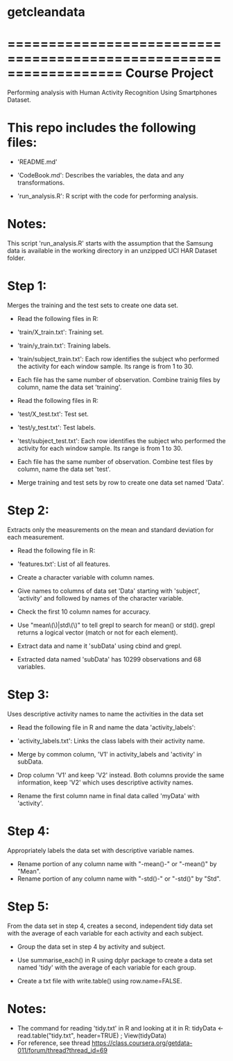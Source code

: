 # getcleandata

==================================================================
Course Project
==================================================================
Performing analysis with Human Activity Recognition Using Smartphones Dataset.

This repo includes the following files:
=========================================

- 'README.md'

- 'CodeBook.md': Describes the variables, the data and any transformations.

- 'run_analysis.R': R script with the code for performing analysis.

Notes: 
======
This script 'run_analysis.R' starts with the assumption that 
the Samsung data is available in the working directory in an unzipped 
UCI HAR Dataset folder.

Step 1:
=======
Merges the training and the test sets to create one data set.

- Read the following files in R:
- 'train/X_train.txt': Training set.
- 'train/y_train.txt': Training labels.
- 'train/subject_train.txt': Each row identifies the subject who performed the activity for each window sample. Its range is from 1 to 30. 

- Each file has the same number of observation. Combine trainig files by column, name the data set 'training'.

- Read the following files in R:
- 'test/X_test.txt': Test set.
- 'test/y_test.txt': Test labels.
- 'test/subject_test.txt': Each row identifies the subject who performed the activity for each window sample. Its range is from 1 to 30. 

- Each file has the same number of observation. Combine test files by column, name the data set 'test'.

- Merge training and test sets by row to create one data set named 'Data'.

Step 2:
=======
Extracts only the measurements on the mean and standard deviation for each measurement.

- Read the following file in R:
- 'features.txt': List of all features.

- Create a character variable with column names.
- Give names to columns of data set 'Data' starting with 'subject', 'activity' and followed by names of the character variable.
- Check the first 10 column names for accuracy.

- Use "mean\\(\\)|std\\(\\)" to tell grepl to search for mean() or std(). grepl returns a logical vector (match or not for each element).
- Extract data and name it 'subData' using cbind and grepl. 

- Extracted data named 'subData' has 10299 observations and 68 variables.

Step 3:
=======
Uses descriptive activity names to name the activities in the data set

- Read the following file in R and name the data 'activity_labels':
- 'activity_labels.txt': Links the class labels with their activity name.

- Merge by common column, 'V1' in activity_labels and 'activity' in subData.
- Drop column 'V1' and keep 'V2' instead. Both columns provide the same information, keep 'V2' which uses descriptive activity names.
- Rename the first column name in final data called 'myData' with 'activity'.

Step 4:
=======
Appropriately labels the data set with descriptive variable names.

- Rename portion of any column name with "-mean()-" or "-mean()" by "Mean".
- Rename portion of any column name with "-std()-" or "-std()" by "Std".


Step 5:
=======
From the data set in step 4, creates a second, independent tidy data set with the average of each variable for each activity and each subject.

- Group the data set in step 4 by activity and subject.
- Use summarise_each() in R using dplyr package to create a data set named 'tidy' with the average of each variable for each group.

- Create a txt file with write.table() using row.name=FALSE.

Notes: 
======
- The command for reading 'tidy.txt' in R and looking at it in R:
tidyData <- read.table("tidy.txt", header=TRUE) ; View(tidyData)
- For reference, see thread https://class.coursera.org/getdata-011/forum/thread?thread_id=69

